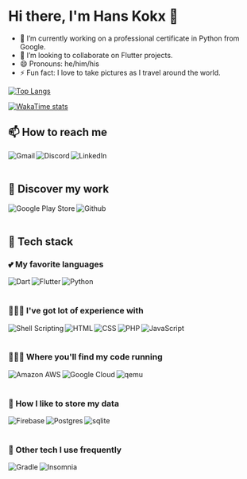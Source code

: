 # Hi there, I'm Hans Kokx 👋

- 🔭 I’m currently working on a professional certificate in Python from Google.
- 👯 I’m looking to collaborate on Flutter projects.
- 😄 Pronouns: he/him/his
- ⚡ Fun fact: I love to take pictures as I travel around the world.

[![Top Langs](https://github-readme-stats.vercel.app/api/top-langs/?username=hanskokx&exclude_repo=a2hackforchange,QuickReplyBar,BetterEmailHeaders&hide=c%2b%2b,perl)](https://github.com/anuraghazra/github-readme-stats)

[![WakaTime stats](https://github-readme-stats.vercel.app/api/wakatime?username=hanskokx)](wakatime)

## 📫 How to reach me

[<img align="left" alt="Gmail" src="https://img.shields.io/badge/gmail-D14836?&style=for-the-badge&logo=gmail&logoColor=white" />][gmail]
[<img align="left" alt="Discord" src="https://img.shields.io/badge/discord-hans%238961-%237289DA.svg?&style=for-the-badge&logo=discord&logoColor=white" />][discord]
[<img align="left" alt="LinkedIn" src="https://img.shields.io/badge/linkedin-%230077B5.svg?&style=for-the-badge&logo=linkedin&logoColor=white" />][linkedin]

<br />
<br />

## 🔎 Discover my work

[<img align="left" alt="Google Play Store" src="https://img.shields.io/badge/Google%20Play-414141?logo=google-play&logoColor=white&style=for-the-badge" />][play-store]
[<img align="left" alt="Github" src="https://img.shields.io/badge/github-%23100000.svg?&style=for-the-badge&logo=github&logoColor=white" />][github]

<br />
<br />

## 🚀 Tech stack

### 💕 My favorite languages

[<img align="left" alt="Dart" src="https://img.shields.io/badge/dart-%230175C2.svg?&style=for-the-badge&logo=dart&logoColor=white" />](blank)
[<img align="left" alt="Flutter" src="https://img.shields.io/badge/Flutter%20-%2302569B.svg?&style=for-the-badge&logo=Flutter&logoColor=white" />](blank)
[<img align="left" alt="Python" src="https://img.shields.io/badge/python-%233776AB.svg?&style=for-the-badge&logo=python&logoColor=white" />](blank)

<br />
<br />

### 👨🏻‍💻 I've got lot of experience with

[<img align="left" alt="Shell Scripting" src="https://img.shields.io/badge/shell_script%20-%23121011.svg?&style=for-the-badge&logo=gnu-bash&logoColor=white" />](blank)
[<img align="left" alt="HTML" src="https://img.shields.io/badge/html-%23239120.svg?&style=for-the-badge&logo=html5&logoColor=white" />](blank)
[<img align="left" alt="CSS" src="https://img.shields.io/badge/css-%2318a5d6.svg?&style=for-the-badge&logo=css3&logoColor=white" />](blank)
[<img align="left" alt="PHP" src="https://img.shields.io/badge/php-%23777BB4.svg?&style=for-the-badge&logo=php&logoColor=white" />](blank)
[<img align="left" alt="JavaScript" src="https://img.shields.io/badge/javascript-%23f7df1e.svg?&style=for-the-badge&logo=JavaScript&logoColor=black" />](blank)

<br />
<br />

### 🏃🏻‍♂️ Where you'll find my code running

[<img align="left" alt="Amazon AWS" src="https://img.shields.io/badge/Amazon%20AWS-%23232F3E?logo=amazon-aws&logoColor=white&style=for-the-badge" />](blank)
[<img align="left" alt="Google Cloud" src="https://img.shields.io/badge/Google%20Cloud-%234285F4?logo=google-cloud&logoColor=white&style=for-the-badge" />](blank)
[<img align="left" alt="qemu" src="https://img.shields.io/badge/QEMU-%23ff6600?logo=qemu&logoColor=white&style=for-the-badge" />](blank)

<br />
<br />

### 🎒 How I like to store my data

[<img align="left" alt="Firebase" src="https://img.shields.io/badge/firebase-%23ffca28?logo=Firebase&logoColor=black&style=for-the-badge" />](blank)
[<img align="left" alt="Postgres" src="https://img.shields.io/badge/postgres-%23316192.svg?&style=for-the-badge&logo=postgresql&logoColor=white" />](blank)
[<img align="left" alt="sqlite" src="https://img.shields.io/badge/sqlite-%2307405e.svg?&style=for-the-badge&logo=sqlite&logoColor=white" />](blank)

<br />
<br />

### 🧩 Other tech I use frequently

[<img align="left" alt="Gradle" src="https://img.shields.io/badge/gradle-%2302303a?logo=gradle&logoColor=white&style=for-the-badge" />](blank)
[<img align="left" alt="Insomnia" src="https://img.shields.io/badge/insomnia-%235849BE?logo=insomnia&logoColor=white&style=for-the-badge" />](blank)

[blank]: https://github.com/hanskokx/hanskokx/
[gmail]: mailto:hans.d.kokx@gmail.com
[discord]: https://www.discord.com/
[linkedin]: https://www.linkedin.com/in/hanskokx
[play-store]:https://play.google.com/store/apps/developer?id=Hans+Kokx
[github]: https://www.github.com/hanskokx
[wakatime]: https://www.wakatime.com/@hanskokx
